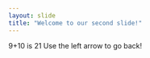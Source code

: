 ```yaml
---
layout: slide
title: "Welcome to our second slide!"
---
```

9+10 is 21
Use the left arrow to go back!
